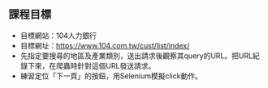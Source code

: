 ## 課程目標
- 目標網站：104人力銀行 
- 目標網址：https://www.104.com.tw/cust/list/index/
- 先指定要搜尋的地區及產業類別，送出請求後觀察其query的URL。把URL紀錄下來，在爬蟲時針對這個URL發送請求。
- 練習定位「下一頁」的按鈕，用Selenium模擬click動作。